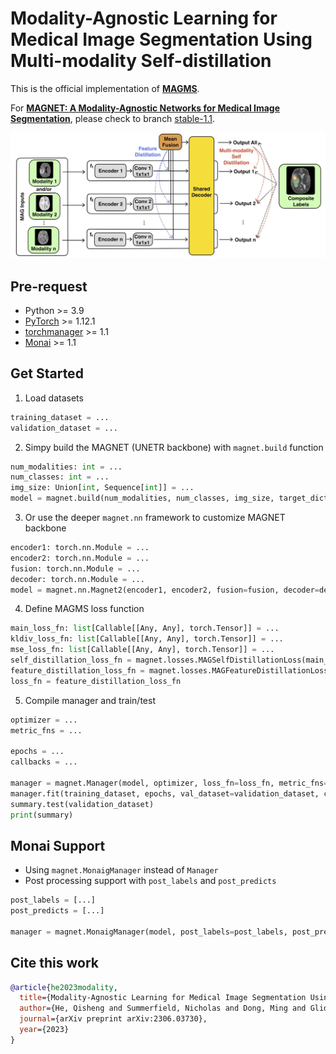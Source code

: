 # Modality-Agnostic Learning for Medical Image Segmentation Using Multi-modality Self-distillation
This is the official implementation of **[MAGMS](https://arxiv.org/pdf/2306.03730)**.

For **[MAGNET: A Modality-Agnostic Networks for Medical Image Segmentation](https://ieeexplore.ieee.org/document/10230587)**, please check to branch [stable-1.1](https://github.com/kisonho/magnet/tree/stable-1.1).

![](res/structure_v2.jpg)

## Pre-request
* Python >= 3.9
* [PyTorch](https://pytorch.org) >= 1.12.1
* [torchmanager](https://github.com/kisonho/torchmanager) >= 1.1
* [Monai](https://monai.io) >= 1.1

## Get Started
1. Load datasets
```python
training_dataset = ...
validation_dataset = ...
```

2. Simpy build the MAGNET (UNETR backbone) with `magnet.build` function
```python
num_modalities: int = ...
num_classes: int = ...
img_size: Union[int, Sequence[int]] = ...
model = magnet.build(num_modalities, num_classes, img_size, target_dict=target_dict)
```

3. Or use the deeper `magnet.nn` framework to customize MAGNET backbone
```python
encoder1: torch.nn.Module = ...
encoder2: torch.nn.Module = ...
fusion: torch.nn.Module = ...
decoder: torch.nn.Module = ...
model = magnet.nn.Magnet2(encoder1, encoder2, fusion=fusion, decoder=decoder)
```

4. Define MAGMS loss function
```python
main_loss_fn: list[Callable[[Any, Any], torch.Tensor]] = ...
kldiv_loss_fn: list[Callable[[Any, Any], torch.Tensor]] = ...
mse_loss_fn: list[Callable[[Any, Any], torch.Tensor]] = ...
self_distillation_loss_fn = magnet.losses.MAGSelfDistillationLoss(main_loss_fn, kldiv_loss_fn)
feature_distillation_loss_fn = magnet.losses.MAGFeatureDistillationLoss(self_distillation_loss_fn, mse_loss_fn)
loss_fn = feature_distillation_loss_fn
```

5. Compile manager and train/test
```python
optimizer = ...
metric_fns = ...

epochs = ...
callbacks = ...

manager = magnet.Manager(model, optimizer, loss_fn=loss_fn, metric_fns=metric_fns)
manager.fit(training_dataset, epochs, val_dataset=validation_dataset, callbacks=callbacks)
summary.test(validation_dataset)
print(summary)
```

## Monai Support
* Using `magnet.MonaigManager` instead of `Manager` 
* Post processing support with `post_labels` and `post_predicts`
```python
post_labels = [...]
post_predicts = [...]

manager = magnet.MonaigManager(model, post_labels=post_labels, post_predicts=post_predicts, optimizer=optimizer, loss_fn=loss_fn, metric_fns=metric_fns)
```

## Cite this work
```bibtex
@article{he2023modality,
  title={Modality-Agnostic Learning for Medical Image Segmentation Using Multi-modality Self-distillation},
  author={He, Qisheng and Summerfield, Nicholas and Dong, Ming and Glide-Hurst, Carri},
  journal={arXiv preprint arXiv:2306.03730},
  year={2023}
}
```
